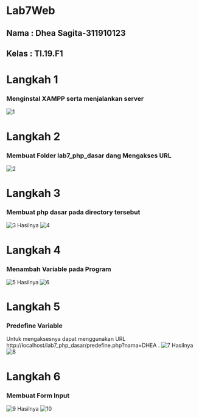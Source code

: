# Lab7Web
## Nama : Dhea Sagita-311910123
## Kelas : TI.19.F1

# Langkah 1
### Menginstal XAMPP serta menjalankan server
![1](https://user-images.githubusercontent.com/81453793/118240477-42f76a80-b4c5-11eb-822c-2e0a56b07417.png)

# Langkah 2
### Membuat Folder lab7_php_dasar dang Mengakses URL
![2](https://user-images.githubusercontent.com/81453793/118240628-6d492800-b4c5-11eb-87d8-7514772a5b86.png)

# Langkah 3
### Membuat php dasar pada directory tersebut
![3](https://user-images.githubusercontent.com/81453793/118240825-a1244d80-b4c5-11eb-94f5-afec3e9005a3.png)
 Hasilnya
 ![4](https://user-images.githubusercontent.com/81453793/118240876-b26d5a00-b4c5-11eb-873c-d2ccc10c4d19.png)
 
 # Langkah 4
 ### Menambah Variable pada Program
 ![5](https://user-images.githubusercontent.com/81453793/118241001-d3ce4600-b4c5-11eb-95b2-4c1a88de9ac0.png)
 Hasilnya 
 ![6](https://user-images.githubusercontent.com/81453793/118241044-e21c6200-b4c5-11eb-931b-334de7b3c0db.png)
 
 # Langkah 5
 ### Predefine Variable
 Untuk mengaksesnya dapat menggunakan URL http://localhost/lab7_php_dasar/predefine.php?nama=DHEA .
 ![7](https://user-images.githubusercontent.com/81453793/118281037-fcbaff00-b4f6-11eb-8f16-da13ce466e95.png)
Hasilnya
![8](https://user-images.githubusercontent.com/81453793/118281075-080e2a80-b4f7-11eb-986f-e4542fcf033d.png)

# Langkah 6
### Membuat Form Input
![9](https://user-images.githubusercontent.com/81453793/118281143-1eb48180-b4f7-11eb-8ff1-404dcf039fb7.png)
Hasilnya
![10](https://user-images.githubusercontent.com/81453793/118281185-283de980-b4f7-11eb-867f-96e5271b0960.png)








